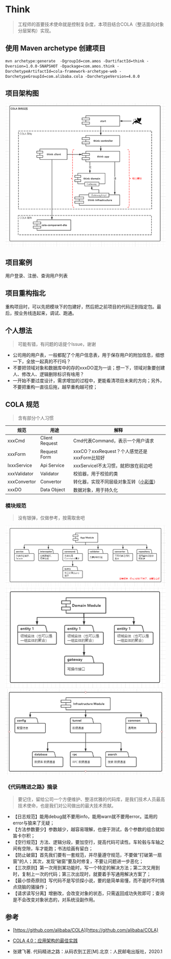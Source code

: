 # Think

> 工程师的首要技术使命就是控制复杂度，本项目结合COLA（整洁面向对象分层架构）实现。

## 使用 Maven archetype 创建项目

```shell
mvn archetype:generate  -DgroupId=com.amos -DartifactId=think -Dversion=1.0.0-SNAPSHOT -Dpackage=com.amos.think -DarchetypeArtifactId=cola-framework-archetype-web -DarchetypeGroupId=com.alibaba.cola -DarchetypeVersion=4.0.0
```

## 项目架构图

![项目架构图](doc/image/framework.png)

## 项目案例

用户登录、注册、查询用户列表

## 项目重构指北

重构项目时，可以先把模块下的包建好，然后把之前项目的代码迁到指定包。最后，按业务线连起来，调试、跑通。

## 个人想法

> 可能有错，有问题的话提个Issue，谢谢

- 公司用的用户表，一般都配了个用户信息表，用于保存用户的附加信息，细想一下，全放一起真的不行吗？
- 不要把领域对象和数据库中的存的xxxDO混为一谈；想一下，领域对象要创建人、修改人、逻辑删除标识有啥用？
- 一开始不要过度设计，需求增加的过程中，更能看清项目未来的方向；另外，不要把重构一直往后拖，越早重构越可控；

## COLA 规范

> 含有部分个人习惯

|规范|用途|解释|
|---|---|---|
|xxxCmd| Client Request | Cmd代表Command，表示一个用户请求 |
|xxxForm| Request Form | xxxCO？xxxRequest？个人感觉还是xxxForm比较好 |
|IxxxService| Api Service | xxxServiceI不太习惯，就把I放在前边吧 |
|xxxValidator| Validator | 校验器，用于校验的类 |
|xxxConvertor| Convertor | 转化器，实现不同层级对象互转（[小彩蛋](./doc/README.md#Convertor)） |
|xxxDO| Data Object | 数据对象，用于持久化 |

### 模块规范

> 没有银弹，仅做参考，按需取舍吧

![核心业务模块](doc/image/module-app.png)
![领域模块](doc/image/module-domain.png)
![基础设施模块](doc/image/module-infra.png)

### 《代码精进之路》摘录

> 要记住，留给公司一个方便维护、整洁优雅的代码库，是我们技术人员最高技术使命，也是我们对公司做出的最大技术贡献。

- 【日志规范】能用debug就不要用info，能用warn就不要用error。滥用的error与狼来了无疑；
- 【方法参数要少】参数越少，越容易理解，也便于测试，各个参数的组合就如笛卡尔积；
- 【空行规范】方法、逻辑分段，要加空行，提高代码可读性。车轮毂与车轴之间有空隙，车才能跑；书法绘画有留白；
- 【防止破窗】首先我们要有一套规范，并尽量遵守规范，不要做“打破第一扇窗”的人；其次，发现“破窗”要及时修复，不要让问题进一步恶化；
- 【三次原则】第一次用到某功能时，写一个特定的解决方法；第二次又用到时，复制上一次的代码；第三次出现时，就要着手写通用解决方案了；
- 【最小惊奇原则】写代码不是写侦探小说，要的是简单易懂，而不是时不时搞点烧脑的骚操作；
- 【请求读写分离】增删改，会改变对象的状态，只需返回成功失败即可；查询是不会改变对象状态的，对系统没副作用。

## 参考

- [https://github.com/alibaba/COLA](https://github.com/alibaba/COLA)

- [COLA 4.0：应用架构的最佳实践](https://blog.csdn.net/significantfrank/article/details/110934799)

- 张建飞著. 代码精进之路：从码农到工匠[M].北京：人民邮电出版社，2020.1
